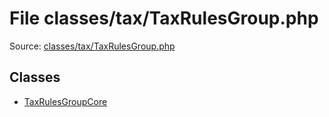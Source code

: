 File classes/tax/TaxRulesGroup.php
=========

Source: [classes/tax/TaxRulesGroup.php](https://github.com/PrestaShop/PrestaShop/blob/1.5.2.0/classes/tax/TaxRulesGroup.php)


Classes
-------

* [TaxRulesGroupCore](class.TaxRulesGroupCore.md)

